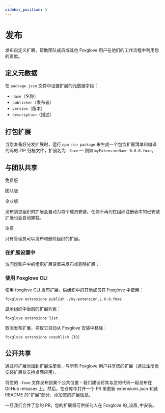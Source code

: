 ```yaml
---
sidebar_position: 3
---
```


# 发布

发布自定义扩展，帮助团队成员或其他 Foxglove 用户在他们的工作流程中利用您的贡献。

## 定义元数据

在 `package.json` 文件中设置扩展的元数据字段：

* `name`（名称）
* `publisher`（发布者）
* `version`（版本）
* `description`（描述）

## 打包扩展

当您准备好分发扩展时，运行 `npm run package` 来生成一个包含扩展清单和编译代码的 ZIP 归档文件，扩展名为 `.foxe` — 例如 `myExtensionName-0.0.0.foxe`。

## 与团队共享

免费版

团队版

企业版

发布到您组织的扩展会自动为每个成员安装，任何不再列在组织注册表中的已安装扩展也会自动卸载。

注意

只有管理员可以发布和删除组织的扩展。

### 在扩展设置中

访问您账户中的组织扩展设置来发布或删除扩展：

### 使用 Foxglove CLI

使用 foxglove CLI 发布扩展，供组织中的其他成员在 Foxglove 中使用：

```
foxglove extensions publish ./my-extension.1.0.0.foxe
```

显示组织中当前的扩展列表：

```
foxglove extensions list
```

取消发布扩展，导致它自动从 Foxglove 安装中移除：

```
foxglove extensions unpublish [ID]
```

## 公开共享

通过将扩展添加到扩展注册表，与所有 Foxglove 用户共享您的扩展（通过注册表安装扩展仅支持桌面应用）。

将您的 `.foxe` 文件发布到某个公共位置 – 我们建议将其与您的代码一起发布在 GitHub releases 上。然后，在仓库中打开一个 PR 来更新 extensions.json 和此 README 的"扩展"部分，添加您的扩展信息。

一旦我们合并了您的 PR，您的扩展将可供任何人在 Foxglove 的_设置_中安装。
